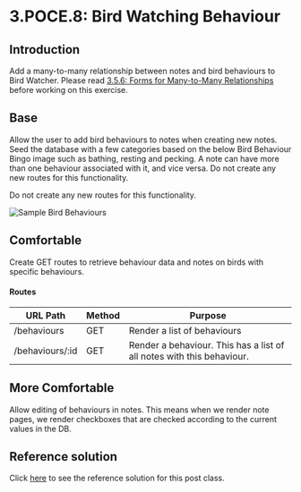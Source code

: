 # 3.POCE.8: Bird Watching Behaviour

## Introduction

Add a many-to-many relationship between notes and bird behaviours to Bird Watcher. Please read [3.5.6: Forms for Many-to-Many Relationships](../../../Module2/day9/3.4-sql-applications/3.4.6-forms-for-many-to-many-relationships.md) before working on this exercise.

## Base

Allow the user to add bird behaviours to notes when creating new notes. Seed the database with a few categories based on the below Bird Behaviour Bingo image such as bathing, resting and pecking. A note can have more than one behaviour associated with it, and vice versa. Do not create any new routes for this functionality.

Do not create any new routes for this functionality.

![Sample Bird Behaviours](../../../old\_bootcamp\_docs/.gitbook/assets/bird-behavior-bingo-smallerjpg.jpg)

## Comfortable

Create GET routes to retrieve behaviour data and notes on birds with specific behaviours.

#### Routes

| URL Path        | Method | Purpose                                                               |
| --------------- | ------ | --------------------------------------------------------------------- |
| /behaviours     | GET    | Render a list of behaviours                                           |
| /behaviours/:id | GET    | Render a behaviour. This has a list of all notes with this behaviour. |

## More Comfortable

Allow editing of behaviours in notes. This means when we render note pages, we render checkboxes that are checked according to the current values in the DB.

## Reference solution

Click [here](https://github.com/rocketacademy/birding-express-bootcamp/tree/solution) to see the reference solution for this post class.
